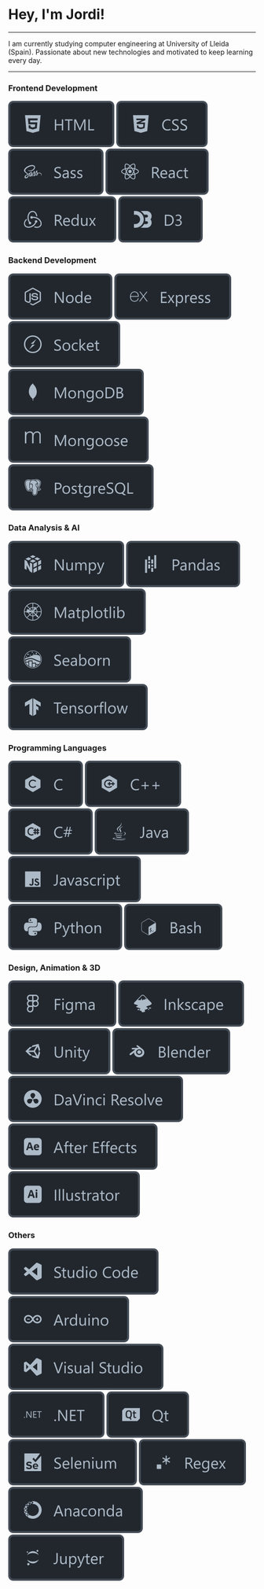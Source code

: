 # Hey, I'm Jordi!

---

I am currently studying computer engineering at University of Lleida (Spain). Passionate about new technologies and motivated to keep learning every day.

---

### Frontend Development

<img src="./icons/html.svg" alt="HTML" /> 
<img src="./icons/css.svg" alt="CSS" /> 
<img src="./icons/sass.svg" alt="Sass" /> 
<img src="./icons/react.svg" alt="React" /> 
<img src="./icons/redux.svg" alt="Redux" /> 
<img src="./icons/d3.svg" alt="D3" /> 

### Backend Development

<img src="./icons/node.svg" alt="Node" /> 
<img src="./icons/express.svg" alt="Express" /> 
<img src="./icons/socket.svg" alt="Socket" /> 
<img src="./icons/mongodb.svg" alt="Mongodb" /> 
<img src="./icons/mongoose.svg" alt="Mongoose" /> 
<img src="./icons/postgresql.svg" alt="Postgresql" /> 

### Data Analysis & AI

<img src="./icons/numpy.svg" alt="Numpy" /> 
<img src="./icons/pandas.svg" alt="Pandas" /> 
<img src="./icons/matplotlib.svg" alt="Matplotlib" /> 
<img src="./icons/seaborn.svg" alt="Seaborn" /> 
<img src="./icons/tensorflow.svg" alt="Tensorflow" /> 

### Programming Languages

<img src="./icons/c.svg" alt="C" /> 
<img src="./icons/c++.svg" alt="C++" /> 
<img src="./icons/c_sharp.svg" alt="C#" /> 
<img src="./icons/java.svg" alt="Java" /> 
<img src="./icons/js.svg" alt="Javascript" /> 
<img src="./icons/python.svg" alt="Python" /> 
<img src="./icons/bash.svg" alt="Bash" /> 

### Design, Animation & 3D

<img src="./icons/figma.svg" alt="Figma" /> 
<img src="./icons/inkscape.svg" alt="Inkscape" /> 
<img src="./icons/unity.svg" alt="Unity" /> 
<img src="./icons/blender.svg" alt="Blender" /> 
<img src="./icons/davinci_resolve.svg" alt="Davinci Resolve" /> 
<img src="./icons/after_effects.svg" alt="Adobe After Effects" /> 
<img src="./icons/illustrator.svg" alt="Adobe Illustrator" /> 

### Others

<img src="./icons/studiocode.svg" alt="Visual Studio Code" /> 
<img src="./icons/arduino.svg" alt="Arduino" /> 
<img src="./icons/visualstudio.svg" alt="Visual Studio" /> 
<img src="./icons/net.svg" alt="Microsoft .NET" /> 
<img src="./icons/qt.svg" alt="Qt" /> 
<img src="./icons/selenium.svg" alt="Selenium" /> 
<img src="./icons/regex.svg" alt="Regex" /> 
<img src="./icons/anaconda.svg" alt="Anaconda" /> 
<img src="./icons/jupyter.svg" alt="Jupyter Notebooks" /> 